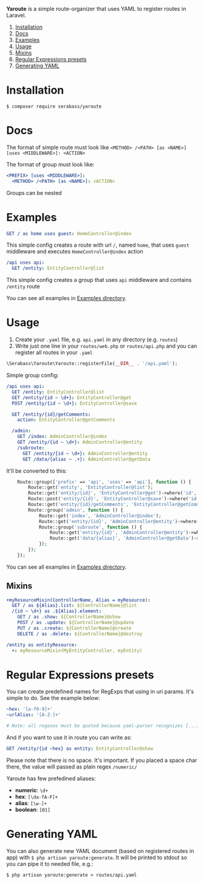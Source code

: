 **Yaroute** is a simple route-organizer that uses YAML to register routes in Laravel.

1. [Installation](#installation)
2. [Docs](#docs)
3. [Examples](#examples)
4. [Usage](#usage)
5. [Mixins](#mixins)
6. [Regular Expressions presets](#regular-expressions-presets)
7. [Generating YAML](#generating-yaml)

# Installation
` $ composer require serabass/yaroute `

# Docs
The format of simple route must look like `<METHOD> /<PATH> [as <NAME>] [uses <MIDDLEWARE>]: <ACTION>`

The format of group must look like:

```yaml
<PREFIX> [uses <MIDDLEWARE>]:
  <METHOD> /<PATH> [as <NAME>]: <ACTION>
```

Groups can be nested

# Examples

```yaml
GET / as home uses guest: HomeController@index
```
This simple config creates a route with url `/`, named `home`, that uses `guest` middleware and executes
    `HomeController@index` action


```yaml
/api uses api:
  GET /entity: EntityController@list
```

This simple config creates a group that uses `api` middleware and contains `/entity` route

You can see all examples in [Examples directory](./examples).

# Usage

1. Create your `.yaml` file, e.g. `api.yaml` in any directory (e.g. `routes`)
2. Write just one line in your `routes/web.php` or `routes/api.php` and you can register all routes in your `.yaml`

```php
\Serabass\Yaroute\Yaroute::registerFile(__DIR__ . '/api.yaml');
```

Simple group config:
```yaml
/api uses api:
  GET /entity: EntityController@list
  GET /entity/{id ~ \d+}: EntityController@get
  POST /entity/{id ~ \d+}: EntityController@save

  GET /entity/{id}/getComments:
    action: EntityController@getComments

  /admin:
    GET /index: AdminController@index
    GET /entity/{id ~ \d+}: AdminController@entity
    /subroute:
      GET /entity/{id ~ \d+}: AdminController@entity
      GET /data/{alias ~ .+}: AdminController@getData
```

It'll be converted to this:
```php
    Route::group(['prefix' => 'api', 'uses' => 'api'], function () {
        Route::get('entity', 'EntityController@list');
        Route::get('entity/{id}', 'EntityController@get')->where('id', '\d+');
        Route::post('entity/{id}', 'EntityController@save')->where('id', '\d+');
        Route::get('entity/{id}/getComments', 'EntityController@getComments')->where('id', '\d+');
        Route::group('admin', function () {
            Route::get('index', 'AdminController@index');
            Route::get('entity/{id}', 'AdminController@entity')->where('id', '\d+');
            Route::group('subroute', function () {
                Route::get('entity/{id}', 'AdminController@entity')->where('id', '\d+');
                Route::get('data/{alias}', 'AdminController@getData')->where('alias', '.+');
            });
        });
    });
```

You can see all examples in [Examples directory](./examples).

## Mixins

```yaml
+myResourceMixin(ControllerName, Alias = myResource):
  GET / as ${Alias}.list: ${ControllerName}@list
  /{id ~ \d+} as .${Alias}.element:
    GET / as .show: ${ControllerName}@show
    POST / as .update: ${ControllerName}@update
    PUT / as .create: ${ControllerName}@create
    DELETE / as .delete: ${ControllerName}@destroy

/entity as entityResource:
  +: myResourceMixin(MyEntityController, myEntity)
```

# Regular Expressions presets

You can create predefined names for RegExps that using in uri params.
It's simple to do. See the example below:

```yaml
~hex: '[a-f0-9]+'
~urlAlias: '[A-Z-]+'

# Note: all regexes must be quoted because yaml-parser recognizes [...] as array

```

And if you want to use it in route you can write as:
```yaml
GET /entity/{id ~hex} as entity: EntityController@show
```

Please note that there is no space. It's important. If you placed a space char there, 
the value will passed as plain regex `/numeric/`

Yaroute has few prefedined aliases:

* **numeric**: `\d+`
* **hex**: `[\da-fA-F]+`
* **alias**: `[\w-]+`
* **boolean**: `[01]`

# Generating YAML

You can also generate new YAML document (based on registered routes in app)
 with `$ php artisan yaroute:generate`.
It will be printed to stdout so you can pipe it to needed file, e.g.:

`$ php artisan yaroute:generate > routes/api.yaml`
